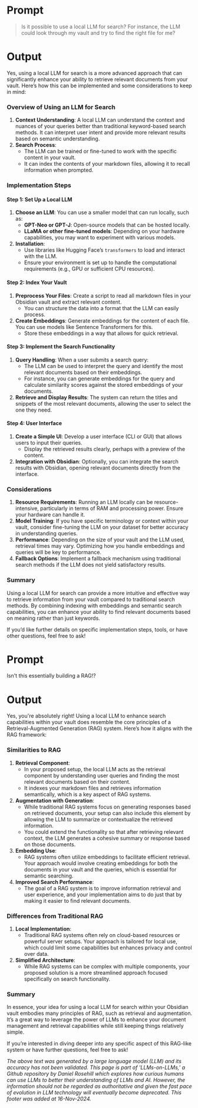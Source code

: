 # Prompt

 > Is it possible to use a local LLM for search? For instance, the LLM could look through my vault and try to find the right file for me?

# Output

Yes, using a local LLM for search is a more advanced approach that can significantly enhance your ability to retrieve relevant documents from your vault. Here’s how this can be implemented and some considerations to keep in mind:

### Overview of Using an LLM for Search

1. **Context Understanding**: A local LLM can understand the context and nuances of your queries better than traditional keyword-based search methods. It can interpret user intent and provide more relevant results based on semantic understanding.
2. **Search Process**:
   - The LLM can be trained or fine-tuned to work with the specific content in your vault.
   - It can index the contents of your markdown files, allowing it to recall information when prompted.

### Implementation Steps

#### Step 1: Set Up a Local LLM

1. **Choose an LLM**: You can use a smaller model that can run locally, such as:
   - **GPT-Neo or GPT-J**: Open-source models that can be hosted locally.
   - **LLaMA or other fine-tuned models**: Depending on your hardware capabilities, you may want to experiment with various models.
2. **Installation**:
   - Use libraries like Hugging Face’s `transformers` to load and interact with the LLM.
   - Ensure your environment is set up to handle the computational requirements (e.g., GPU or sufficient CPU resources).

#### Step 2: Index Your Vault

1. **Preprocess Your Files**: Create a script to read all markdown files in your Obsidian vault and extract relevant content.
   - You can structure the data into a format that the LLM can easily process.
2. **Create Embeddings**: Generate embeddings for the content of each file. You can use models like Sentence Transformers for this.
   - Store these embeddings in a way that allows for quick retrieval.

#### Step 3: Implement the Search Functionality

1. **Query Handling**: When a user submits a search query:
   - The LLM can be used to interpret the query and identify the most relevant documents based on their embeddings.
   - For instance, you can generate embeddings for the query and calculate similarity scores against the stored embeddings of your documents.
2. **Retrieve and Display Results**: The system can return the titles and snippets of the most relevant documents, allowing the user to select the one they need.

#### Step 4: User Interface

1. **Create a Simple UI**: Develop a user interface (CLI or GUI) that allows users to input their queries.
   - Display the retrieved results clearly, perhaps with a preview of the content.
2. **Integration with Obsidian**: Optionally, you can integrate the search results with Obsidian, opening relevant documents directly from the interface.

### Considerations

1. **Resource Requirements**: Running an LLM locally can be resource-intensive, particularly in terms of RAM and processing power. Ensure your hardware can handle it.
2. **Model Training**: If you have specific terminology or context within your vault, consider fine-tuning the LLM on your dataset for better accuracy in understanding queries.
3. **Performance**: Depending on the size of your vault and the LLM used, retrieval times may vary. Optimizing how you handle embeddings and queries will be key to performance.
4. **Fallback Options**: Implement a fallback mechanism using traditional search methods if the LLM does not yield satisfactory results.

### Summary

Using a local LLM for search can provide a more intuitive and effective way to retrieve information from your vault compared to traditional search methods. By combining indexing with embeddings and semantic search capabilities, you can enhance your ability to find relevant documents based on meaning rather than just keywords.

If you’d like further details on specific implementation steps, tools, or have other questions, feel free to ask!

# Prompt

Isn't this essentially building a RAG!?

# Output

Yes, you're absolutely right! Using a local LLM to enhance search capabilities within your vault does resemble the core principles of a Retrieval-Augmented Generation (RAG) system. Here’s how it aligns with the RAG framework:

### Similarities to RAG

1. **Retrieval Component**:
   - In your proposed setup, the local LLM acts as the retrieval component by understanding user queries and finding the most relevant documents based on their content.
   - It indexes your markdown files and retrieves information semantically, which is a key aspect of RAG systems.
2. **Augmentation with Generation**:
   - While traditional RAG systems focus on generating responses based on retrieved documents, your setup can also include this element by allowing the LLM to summarize or contextualize the retrieved information.
   - You could extend the functionality so that after retrieving relevant context, the LLM generates a cohesive summary or response based on those documents.
3. **Embedding Use**:
   - RAG systems often utilize embeddings to facilitate efficient retrieval. Your approach would involve creating embeddings for both the documents in your vault and the queries, which is essential for semantic searching.
4. **Improved Search Performance**:
   - The goal of a RAG system is to improve information retrieval and user experience, and your implementation aims to do just that by making it easier to find relevant documents.

### Differences from Traditional RAG

1. **Local Implementation**:
   - Traditional RAG systems often rely on cloud-based resources or powerful server setups. Your approach is tailored for local use, which could limit some capabilities but enhances privacy and control over data.
2. **Simplified Architecture**:
   - While RAG systems can be complex with multiple components, your proposed solution is a more streamlined approach focused specifically on search functionality.

### Summary

In essence, your idea for using a local LLM for search within your Obsidian vault embodies many principles of RAG, such as retrieval and augmentation. It’s a great way to leverage the power of LLMs to enhance your document management and retrieval capabilities while still keeping things relatively simple.

If you’re interested in diving deeper into any specific aspect of this RAG-like system or have further questions, feel free to ask!

*The above text was generated by a large language model (LLM) and its accuracy has not been validated. This page is part of 'LLMs-on-LLMs,' a Github repository by Daniel Rosehill which explores how curious humans can use LLMs to better their understanding of LLMs and AI. However, the information should not be regarded as authoritative and given the fast pace of evolution in LLM technology will eventually become deprecated. This footer was added at 16-Nov-2024.*


